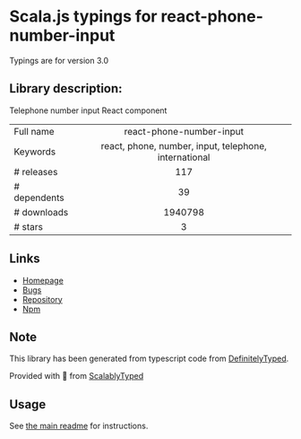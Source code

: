 
# Scala.js typings for react-phone-number-input

Typings are for version 3.0

## Library description:
Telephone number input React component

|                    |                 |
| ------------------ | :-------------: |
| Full name          | react-phone-number-input |
| Keywords           | react, phone, number, input, telephone, international |
| # releases         | 117 |
| # dependents       | 39 |
| # downloads        | 1940798 |
| # stars            | 3 |

## Links
- [Homepage](https://github.com/catamphetamine/react-phone-number-input#readme)
- [Bugs](https://github.com/catamphetamine/react-phone-number-input/issues)
- [Repository](https://github.com/catamphetamine/react-phone-number-input)
- [Npm](https://www.npmjs.com/package/react-phone-number-input)
    


## Note
This library has been generated from typescript code from [DefinitelyTyped](https://definitelytyped.org).

Provided with :purple_heart: from [ScalablyTyped](https://github.com/oyvindberg/ScalablyTyped)

## Usage
See [the main readme](../../readme.md) for instructions.


